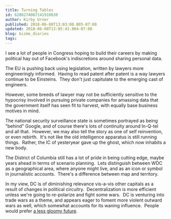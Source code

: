 ```yaml
---
title: Turning Tables
id: 6286274067141910638
author: Kirby Urner
published: 2018-06-08T13:03:00.005-07:00
updated: 2018-06-08T13:05:43.904-07:00
blog: bizmo_diaries
tags: 
---
```


I see a lot of people in Congress hoping to build their careers by making political hay out of Facebook's indiscretions around sharing personal data.

The EU is pushing back using legislation, written by lawyers more engineeringly informed.  Having to read patent after patent is a way lawyers continue to be Einsteins.  They don't just capitulate to the emerging cast of engineers.

However, some breeds of lawyer may not be sufficiently sensitive to the hypocrisy involved in pursuing private companies for amassing data that the government itself has seen fit to harvest, with equally base business motives in mind.

The national security surveillance state is sometimes portrayed as being "behind" Google, and of course there's lots of continuity around In-Q-tel and all that.  However, we may also tell the story as one of self reinvention, or even rebirth.  It's not like the old intelligence apparatus is still running things.  Rather, the IC of yesteryear gave up the ghost, which now inhabits a new body.

The District of Columbia still has a lot of pride in being cutting edge, maybe years ahead in terms of scenario planning.  Lets distinguish between WDC as a geographical area, where anyone might live, and as an icon or symbol in journalistic accounts.  There's a difference between map and territory.

In my view, DC is of diminishing relevance vis-a-vis other capitals as a result of changes in political circuitry.  Decentralization is more efficient unless we're going to re-polarize and fight some wars.  DC is venturing into trade wars as a theme, and appears eager to foment more violent outward wars as well, which somewhat accounts for its waning influence.  People would prefer [a less gloomy future](http://controlroom.blogspot.com/2018/06/fire-starters.html).